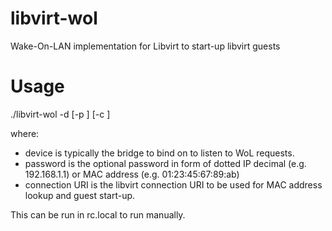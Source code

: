 # libvirt-wol
Wake-On-LAN implementation for Libvirt to start-up libvirt guests
# Usage

./libvirt-wol -d <device> [-p <password>] [-c <connection-uri>]

where:
- device is typically the bridge to bind on to listen to WoL requests.
- password is the optional password in form of dotted IP decimal (e.g. 192.168.1.1) or MAC address (e.g. 01:23:45:67:89:ab)
- connection URI is the libvirt connection URI to be used for MAC address lookup and guest start-up.

This can be run in rc.local to run manually.

